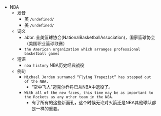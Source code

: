 - NBA
  - 发音
    - 英 `/undefined/`
    - 美 `/undefined/`
  - 词义
    - abbr. 全美篮球协会(NationalBasketballAssociation)，国家篮球协会（美国职业篮球联赛）
    - `the American organization which arranges professional basketball games`
  - 短语
    - `nba history` NBA历史经典战役 
  - 例句
    - `Michael Jorden surnamed “Flying Trapezist” has stepped out of the NBA.`
      - “空中飞人”迈克尔乔丹已从NBA中退役了。
    - `With all of the new faces, this time may be as important to the Rockets as any other team in the NBA.`
      - 有了所有的这些新面孔，这个时候无论对火箭还是NBA其他球队都是一样的重要。

